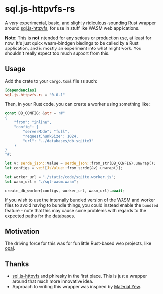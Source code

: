 # sql.js-httpvfs-rs

A _very_ experimental, basic, and slightly ridiculous-sounding Rust wrapper around
[sql.js-httpvfs](https://github.com/phiresky/sql.js-httpvfs), for use in stuff like WASM web applications.

**Note**: This is **not** intended for any serious or production use, at least for now. It's just quick wasm-bindgen
bindings to be called by a Rust application, and is mostly an experiment into what might work. You shouldn't really
expect too much support from this.

## Usage

Add the crate to your `Cargo.toml` file as such:

```toml
[dependencies]
sql-js-httpvfs-rs = "0.0.1"
```

Then, in your Rust code, you can create a worker using something like:

```rust
const DB_CONFIG: &str = r#"
{
    "from": "inline",
    "config": {
        "serverMode": "full",
        "requestChunkSize": 1024,
        "url": "../databases/db.sqlite3"
    }
}
"#;

let v: serde_json::Value = serde_json::from_str(DB_CONFIG).unwrap();
let configs = vec![JsValue::from_serde(&v).unwrap()];

let worker_url = "./static/code/sqlite.worker.js";
let wasm_url = "./sql-wasm.wasm";

create_db_worker(configs, worker_url, wasm_url).await;
```

If you wish to use the internally bundled version of the WASM and worker files to avoid having to bundle things, you
could instead enable the `bundled` feature - note that this may cause some problems with regards to the expected
paths for the databases.

## Motivation

The driving force for this was for fun little Rust-based web projects, like [opal](https://github.com/ClementTsang/opal).

## Thanks

- [sql.js-httpvfs](https://github.com/phiresky/sql.js-httpvfs) and phiresky in the first place.
  This is just a wrapper around that much more innovative idea.
- Approach to writing this wrapper was inspired by [Material Yew](https://github.com/hamza1311/material-yew).
